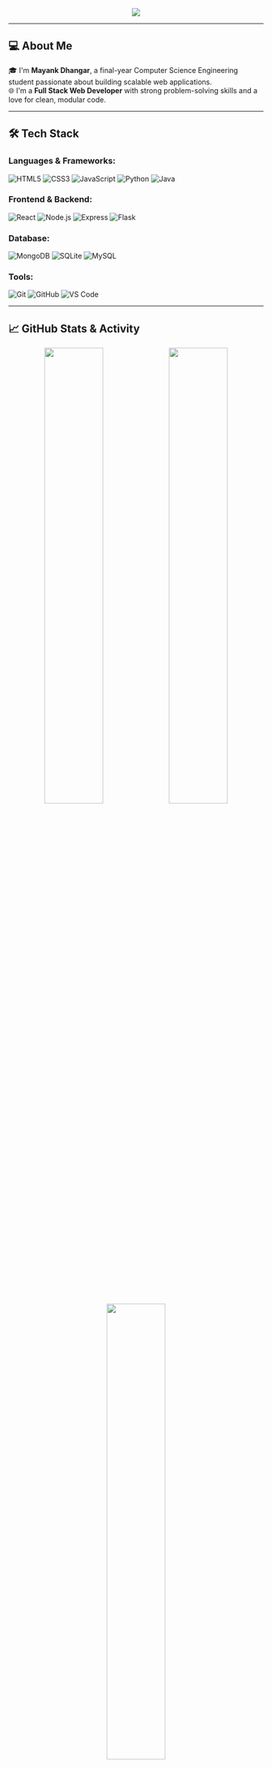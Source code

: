 <!-- Profile Banner -->
<p align="center">
  <img src="https://capsule-render.vercel.app/api?type=waving&color=gradient&height=200&section=header&text=Hi%20👋%20I'm%20Mayank%20Dhangar&fontSize=35&fontAlignY=40&desc=Full%20Stack%20Web%20Developer%20|%20Final%20Year%20CSE%20Student&descAlignY=60&descAlign=60" />
</p>

---

## 💻 About Me

🎓 I'm **Mayank Dhangar**, a final-year Computer Science Engineering student passionate about building scalable web applications.  
🌐 I'm a **Full Stack Web Developer** with strong problem-solving skills and a love for clean, modular code.

---

## 🛠️ Tech Stack

### Languages & Frameworks:
![HTML5](https://img.shields.io/badge/HTML5-E34F26?style=for-the-badge&logo=html5&logoColor=white)
![CSS3](https://img.shields.io/badge/CSS3-1572B6?style=for-the-badge&logo=css3&logoColor=white)
![JavaScript](https://img.shields.io/badge/JAVASCRIPT-F7DF1E?style=for-the-badge&logo=javascript&logoColor=black)
![Python](https://img.shields.io/badge/PYTHON-3776AB?style=for-the-badge&logo=python&logoColor=white)
![Java](https://img.shields.io/badge/JAVA-007396?style=for-the-badge&logo=java&logoColor=white)

### Frontend & Backend:
![React](https://img.shields.io/badge/REACT-61DAFB?style=for-the-badge&logo=react&logoColor=black)
![Node.js](https://img.shields.io/badge/NODE.JS-339933?style=for-the-badge&logo=nodedotjs&logoColor=white)
![Express](https://img.shields.io/badge/EXPRESS-000000?style=for-the-badge&logo=express&logoColor=white)
![Flask](https://img.shields.io/badge/FLASK-000000?style=for-the-badge&logo=flask&logoColor=white)

### Database:
![MongoDB](https://img.shields.io/badge/MONGODB-47A248?style=for-the-badge&logo=mongodb&logoColor=white)
![SQLite](https://img.shields.io/badge/SQLITE-003B57?style=for-the-badge&logo=sqlite&logoColor=white)
![MySQL](https://img.shields.io/badge/MYSQL-4479A1?style=for-the-badge&logo=mysql&logoColor=white)

### Tools:
![Git](https://img.shields.io/badge/GIT-F05032?style=for-the-badge&logo=git&logoColor=white)
![GitHub](https://img.shields.io/badge/GITHUB-181717?style=for-the-badge&logo=github&logoColor=white)
![VS Code](https://img.shields.io/badge/VS%20CODE-007ACC?style=for-the-badge&logo=visual-studio-code&logoColor=white)

---

## 📈 GitHub Stats & Activity

<p align="center">
  <img src="https://github-readme-stats.vercel.app/api?username=mayankdhangar2408&show_icons=true&theme=radical" width="48%" />
  <img src="https://streak-stats.demolab.com?user=mayankdhangar2408&theme=radical" width="48%" />
</p>

<p align="center">
  <img src="https://github-readme-stats.vercel.app/api/top-langs/?username=mayankdhangar2408&layout=compact&theme=radical" width="48%" />
</p>

---

## 📫 Contact Me

[![LinkedIn](https://img.shields.io/badge/LINKEDIN-0077B5?style=for-the-badge&logo=linkedin&logoColor=white)](https://www.linkedin.com/in/mayankdhangar2408/)
[![Gmail](https://img.shields.io/badge/EMAIL-D14836?style=for-the-badge&logo=gmail&logoColor=white)](mailto:mayankdhangar78060@gmail.com)

---

## 👀 Visitor Count

<p align="center">
  <img src="https://komarev.com/ghpvc/?username=mayankdhangar2408&label=Profile%20Views&color=0e75b6&style=flat" alt="visitor counter"/>
</p>

---

<p align="center">
  <img src="https://capsule-render.vercel.app/api?type=waving&color=gradient&height=120&section=footer"/>
</p>
